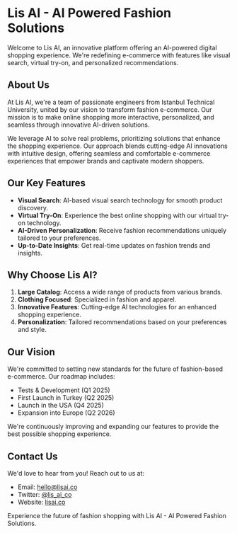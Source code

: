 # Lis AI - AI Powered Fashion Solutions

Welcome to Lis AI, an innovative platform offering an AI-powered digital shopping experience. We're redefining e-commerce with features like visual search, virtual try-on, and personalized recommendations.

## About Us

At Lis AI, we're a team of passionate engineers from Istanbul Technical University, united by our vision to transform fashion e-commerce. Our mission is to make online shopping more interactive, personalized, and seamless through innovative AI-driven solutions.

We leverage AI to solve real problems, prioritizing solutions that enhance the shopping experience. Our approach blends cutting-edge AI innovations with intuitive design, offering seamless and comfortable e-commerce experiences that empower brands and captivate modern shoppers.

## Our Key Features

- **Visual Search**: AI-based visual search technology for smooth product discovery.
- **Virtual Try-On**: Experience the best online shopping with our virtual try-on technology.
- **AI-Driven Personalization**: Receive fashion recommendations uniquely tailored to your preferences.
- **Up-to-Date Insights**: Get real-time updates on fashion trends and insights.

## Why Choose Lis AI?

1. **Large Catalog**: Access a wide range of products from various brands.
2. **Clothing Focused**: Specialized in fashion and apparel.
3. **Innovative Features**: Cutting-edge AI technologies for an enhanced shopping experience.
4. **Personalization**: Tailored recommendations based on your preferences and style.

## Our Vision

We're committed to setting new standards for the future of fashion-based e-commerce. Our roadmap includes:

- Tests & Development (Q1 2025)
- First Launch in Turkey (Q2 2025)
- Launch in the USA (Q4 2025)
- Expansion into Europe (Q2 2026)

We're continuously improving and expanding our features to provide the best possible shopping experience.

## Contact Us

We'd love to hear from you! Reach out to us at:

- Email: [hello@lisai.co](mailto:hello@lisai.co)
- Twitter: [@lis_ai_co](https://x.com/lis_ai_co)
- Website: [lisai.co](https://lisai.co)

Experience the future of fashion shopping with Lis AI - AI Powered Fashion Solutions.